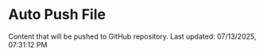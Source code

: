 # Auto Push File

Content that will be pushed to GitHub repository.
Last updated: 07/13/2025, 07:31:12 PM